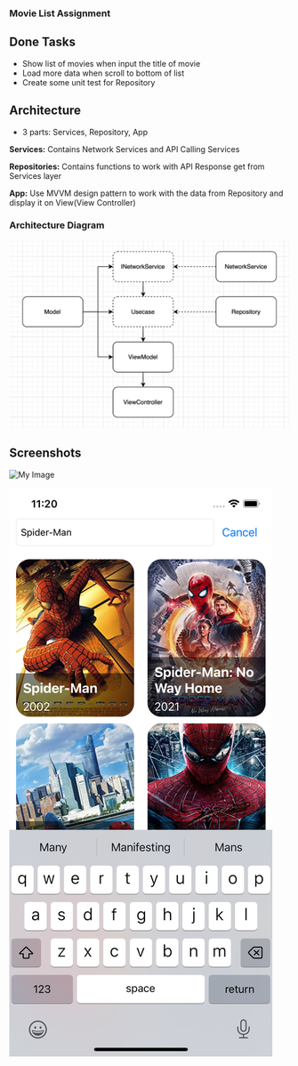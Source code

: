 ### Movie List Assignment 

## Done Tasks
- Show list of movies when input the title of movie
- Load more data when scroll to bottom of list
- Create some unit test for Repository

## Architecture
- 3 parts: Services, Repository, App

**Services:** Contains Network Services and API Calling Services

**Repositories:** Contains functions to work with API Response get from Services layer

**App:** Use MVVM design pattern to work with the data from Repository and display it on View(View Controller)

### Architecture Diagram
![My Image](MovieListSmartDevAssignment-Swift/diagram.png)


## Screenshots
![My Image](MovieListSmartDevAssignment-Swift/screenshot1.png)

![My Image](MovieListSmartDevAssignment-Swift/screenshot2.png)
